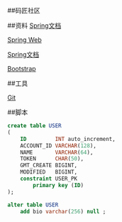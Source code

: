 ##码匠社区

##资料
[Spring文档](https://spring.io/guides)

[Spring Web](https://spring.io/guides/gs/serving-web-content/)

[Spring文档](https://docs.github.com/cn/developers/apps/creating-an-oauth-app)

[Bootstrap](https://v3.bootcss.com)

##工具

[Git](https://git-scm.com/downloads)

##脚本
```sql
create table USER
(
    ID         INT auto_increment,
    ACCOUNT_ID VARCHAR(128),
    NAME       VARCHAR(64),
    TOKEN      CHAR(50),
    GMT_CREATE BIGINT,
    MODIFIED   BIGINT,
    constraint USER_PK
        primary key (ID)
);

```
```sql
alter table USER
    add bio varchar(256) null ;
```